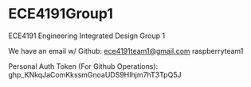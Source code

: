 # ECE4191Group1
ECE4191 Engineering Integrated Design Group 1

We have an email w/ Github:
ece4191team1@gmail.com
raspberryteam1

Personal Auth Token (For Github Operations):
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
